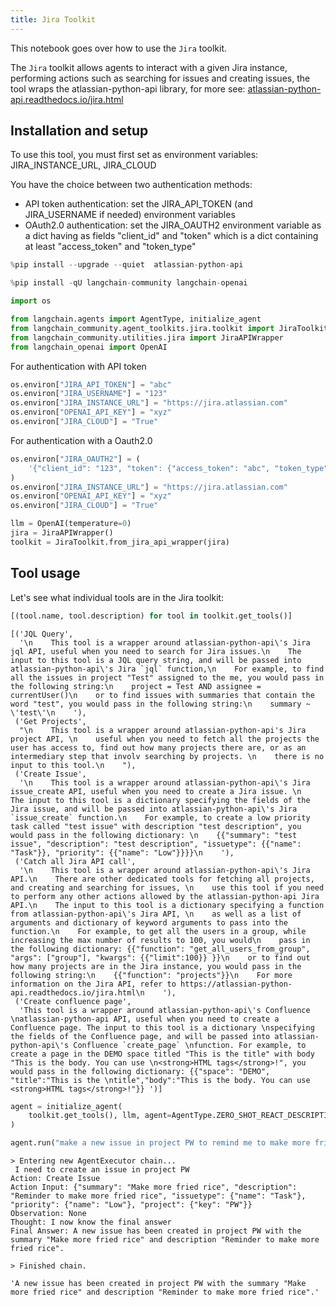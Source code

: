 ```yaml
---
title: Jira Toolkit
---
```


This notebook goes over how to use the `Jira` toolkit.

The `Jira` toolkit allows agents to interact with a given Jira instance, performing actions such as searching for issues and creating issues, the tool wraps the atlassian-python-api library, for more see: [atlassian-python-api.readthedocs.io/jira.html](https://atlassian-python-api.readthedocs.io/jira.html)

## Installation and setup

To use this tool, you must first set as environment variables:
    JIRA_INSTANCE_URL,
    JIRA_CLOUD

You have the choice between two authentication methods:

- API token authentication: set the JIRA_API_TOKEN (and JIRA_USERNAME if needed) environment variables
- OAuth2.0 authentication: set the JIRA_OAUTH2 environment variable as a dict having as fields "client_id" and "token" which is a dict containing at least "access_token" and "token_type"

```python
%pip install --upgrade --quiet  atlassian-python-api
```

```python
%pip install -qU langchain-community langchain-openai
```

```python
import os

from langchain.agents import AgentType, initialize_agent
from langchain_community.agent_toolkits.jira.toolkit import JiraToolkit
from langchain_community.utilities.jira import JiraAPIWrapper
from langchain_openai import OpenAI
```

For authentication with API token

```python
os.environ["JIRA_API_TOKEN"] = "abc"
os.environ["JIRA_USERNAME"] = "123"
os.environ["JIRA_INSTANCE_URL"] = "https://jira.atlassian.com"
os.environ["OPENAI_API_KEY"] = "xyz"
os.environ["JIRA_CLOUD"] = "True"
```

For authentication with a Oauth2.0

```python
os.environ["JIRA_OAUTH2"] = (
    '{"client_id": "123", "token": {"access_token": "abc", "token_type": "bearer"}}'
)
os.environ["JIRA_INSTANCE_URL"] = "https://jira.atlassian.com"
os.environ["OPENAI_API_KEY"] = "xyz"
os.environ["JIRA_CLOUD"] = "True"
```

```python
llm = OpenAI(temperature=0)
jira = JiraAPIWrapper()
toolkit = JiraToolkit.from_jira_api_wrapper(jira)
```

## Tool usage

Let's see what individual tools are in the Jira toolkit:

```python
[(tool.name, tool.description) for tool in toolkit.get_tools()]
```

```output
[('JQL Query',
  '\n    This tool is a wrapper around atlassian-python-api\'s Jira jql API, useful when you need to search for Jira issues.\n    The input to this tool is a JQL query string, and will be passed into atlassian-python-api\'s Jira `jql` function,\n    For example, to find all the issues in project "Test" assigned to the me, you would pass in the following string:\n    project = Test AND assignee = currentUser()\n    or to find issues with summaries that contain the word "test", you would pass in the following string:\n    summary ~ \'test\'\n    '),
 ('Get Projects',
  "\n    This tool is a wrapper around atlassian-python-api's Jira project API, \n    useful when you need to fetch all the projects the user has access to, find out how many projects there are, or as an intermediary step that involv searching by projects. \n    there is no input to this tool.\n    "),
 ('Create Issue',
  '\n    This tool is a wrapper around atlassian-python-api\'s Jira issue_create API, useful when you need to create a Jira issue. \n    The input to this tool is a dictionary specifying the fields of the Jira issue, and will be passed into atlassian-python-api\'s Jira `issue_create` function.\n    For example, to create a low priority task called "test issue" with description "test description", you would pass in the following dictionary: \n    {{"summary": "test issue", "description": "test description", "issuetype": {{"name": "Task"}}, "priority": {{"name": "Low"}}}}\n    '),
 ('Catch all Jira API call',
  '\n    This tool is a wrapper around atlassian-python-api\'s Jira API.\n    There are other dedicated tools for fetching all projects, and creating and searching for issues, \n    use this tool if you need to perform any other actions allowed by the atlassian-python-api Jira API.\n    The input to this tool is a dictionary specifying a function from atlassian-python-api\'s Jira API, \n    as well as a list of arguments and dictionary of keyword arguments to pass into the function.\n    For example, to get all the users in a group, while increasing the max number of results to 100, you would\n    pass in the following dictionary: {{"function": "get_all_users_from_group", "args": ["group"], "kwargs": {{"limit":100}} }}\n    or to find out how many projects are in the Jira instance, you would pass in the following string:\n    {{"function": "projects"}}\n    For more information on the Jira API, refer to https://atlassian-python-api.readthedocs.io/jira.html\n    '),
 ('Create confluence page',
  'This tool is a wrapper around atlassian-python-api\'s Confluence \natlassian-python-api API, useful when you need to create a Confluence page. The input to this tool is a dictionary \nspecifying the fields of the Confluence page, and will be passed into atlassian-python-api\'s Confluence `create_page` \nfunction. For example, to create a page in the DEMO space titled "This is the title" with body "This is the body. You can use \n<strong>HTML tags</strong>!", you would pass in the following dictionary: {{"space": "DEMO", "title":"This is the \ntitle","body":"This is the body. You can use <strong>HTML tags</strong>!"}} ')]
```

```python
agent = initialize_agent(
    toolkit.get_tools(), llm, agent=AgentType.ZERO_SHOT_REACT_DESCRIPTION, verbose=True
)
```

```python
agent.run("make a new issue in project PW to remind me to make more fried rice")
```

```output
> Entering new AgentExecutor chain...
 I need to create an issue in project PW
Action: Create Issue
Action Input: {"summary": "Make more fried rice", "description": "Reminder to make more fried rice", "issuetype": {"name": "Task"}, "priority": {"name": "Low"}, "project": {"key": "PW"}}
Observation: None
Thought: I now know the final answer
Final Answer: A new issue has been created in project PW with the summary "Make more fried rice" and description "Reminder to make more fried rice".

> Finished chain.
```

```output
'A new issue has been created in project PW with the summary "Make more fried rice" and description "Reminder to make more fried rice".'
```
